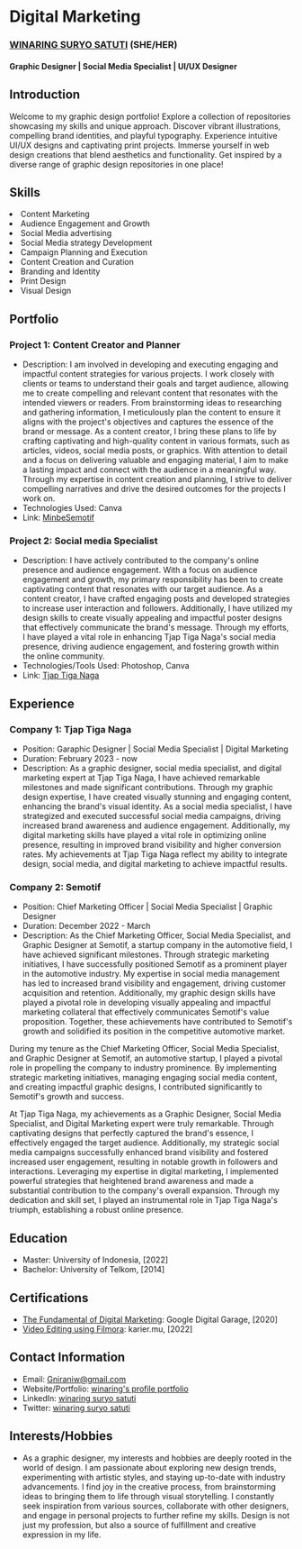 # Digital Marketing
<h3><a href='https://github.com/winar/profile'>WINARING SURYO SATUTI</a> (SHE/HER)<br><h4>Graphic Designer | Social Media Specialist | UI/UX Designer</h4></h3>

## Introduction

Welcome to my graphic design portfolio! Explore a collection of repositories showcasing my skills and unique approach. Discover vibrant illustrations, compelling brand identities, and playful typography. Experience intuitive UI/UX designs and captivating print projects. Immerse yourself in web design creations that blend aesthetics and functionality. Get inspired by a diverse range of graphic design repositories in one place!

## Skills

<li>Content Marketing</li> 
<li>Audience Engagement and Growth</li> 
<li>Social Media advertising</li> 
<li>Social Media strategy Development</li> 
<li>Campaign Planning and Execution</li>
<li>Content Creation and Curation</li>
<li>Branding and Identity</li>
<li>Print Design</li>
<li>Visual Design</li>


## Portfolio

### Project 1: Content Creator and Planner
- Description: I am involved in developing and executing engaging and impactful content strategies for various projects. I work closely with clients or teams to understand their goals and target audience, allowing me to create compelling and relevant content that resonates with the intended viewers or readers. From brainstorming ideas to researching and gathering information, I meticulously plan the content to ensure it aligns with the project's objectives and captures the essence of the brand or message. As a content creator, I bring these plans to life by crafting captivating and high-quality content in various formats, such as articles, videos, social media posts, or graphics. With attention to detail and a focus on delivering valuable and engaging material, I aim to make a lasting impact and connect with the audience in a meaningful way. Through my expertise in content creation and planning, I strive to deliver compelling narratives and drive the desired outcomes for the projects I work on.
- Technologies Used: Canva
- Link: <a href='https://www.instagram.com/minbe.semotif'>MinbeSemotif</a>

### Project 2: Social media Specialist

- Description: I have actively contributed to the company's online presence and audience engagement. With a focus on audience engagement and growth, my primary responsibility has been to create captivating content that resonates with our target audience. As a content creator, I have crafted engaging posts and developed strategies to increase user interaction and followers. Additionally, I have utilized my design skills to create visually appealing and impactful poster designs that effectively communicate the brand's message. Through my efforts, I have played a vital role in enhancing Tjap Tiga Naga's social media presence, driving audience engagement, and fostering growth within the online community.
- Technologies/Tools Used: Photoshop, Canva
- Link: <a href='https://www.instagram.com/tjaptiganaga/'>Tjap Tiga Naga</a>

## Experience

### Company 1: Tjap Tiga Naga

- Position: Garaphic Designer | Social Media Specialist | Digital Marketing
- Duration: February 2023 - now
- Description: As a graphic designer, social media specialist, and digital marketing expert at Tjap Tiga Naga, I have achieved remarkable milestones and made significant contributions. Through my graphic design expertise, I have created visually stunning and engaging content, enhancing the brand's visual identity. As a social media specialist, I have strategized and executed successful social media campaigns, driving increased brand awareness and audience engagement. Additionally, my digital marketing skills have played a vital role in optimizing online presence, resulting in improved brand visibility and higher conversion rates. My achievements at Tjap Tiga Naga reflect my ability to integrate design, social media, and digital marketing to achieve impactful results.

### Company 2: Semotif

- Position: Chief Marketing Officer | Social Media Specialist | Graphic Designer
- Duration: December 2022 - March
- Description: As the Chief Marketing Officer, Social Media Specialist, and Graphic Designer at Semotif, a startup company in the automotive field, I have achieved significant milestones. Through strategic marketing initiatives, I have successfully positioned Semotif as a prominent player in the automotive industry. My expertise in social media management has led to increased brand visibility and engagement, driving customer acquisition and retention. Additionally, my graphic design skills have played a pivotal role in developing visually appealing and impactful marketing collateral that effectively communicates Semotif's value proposition. Together, these achievements have contributed to Semotif's growth and solidified its position in the competitive automotive market.

During my tenure as the Chief Marketing Officer, Social Media Specialist, and Graphic Designer at Semotif, an automotive startup, I played a pivotal role in propelling the company to industry prominence. By implementing strategic marketing initiatives, managing engaging social media content, and creating impactful graphic designs, I contributed significantly to Semotif's growth and success.

At Tjap Tiga Naga, my achievements as a Graphic Designer, Social Media Specialist, and Digital Marketing expert were truly remarkable. Through captivating designs that perfectly captured the brand's essence, I effectively engaged the target audience. Additionally, my strategic social media campaigns successfully enhanced brand visibility and fostered increased user engagement, resulting in notable growth in followers and interactions. Leveraging my expertise in digital marketing, I implemented powerful strategies that heightened brand awareness and made a substantial contribution to the company's overall expansion. Through my dedication and skill set, I played an instrumental role in Tjap Tiga Naga's triumph, establishing a robust online presence.

## Education

- Master: University of Indonesia, [2022]
- Bachelor: University of Telkom, [2014]

## Certifications

- <a href='https://github.com/Winar/Profile/blob/main/Certificate%20%5BLGN%20SGN%20AXY%5D%20-%20Winaring%20S%20Satuti.pdf'>The Fundamental of Digital Marketing</a>: Google Digital Garage, [2020]
- <a href='https://github.com/Winar/Profile/blob/main/Certificate%20%5B7159937%5D%20-%20Winaring%20S%20Satuti.pdf'>Video Editing using Filmora</a>: karier.mu, [2022]

## Contact Information

- Email: <a href="mailto:Gniraniw@gmail.com">Gniraniw@gmail.com</a>
- Website/Portfolio: <a href="https://github.com/winar/profile">winaring's profile portfolio</a>
- LinkedIn: <a href="https://www.linkedin.com/winaring-satuti">winaring suryo satuti</a>
- Twitter: <a href="https://twitter.com/winaringsuryo">winaring suryo satuti</a>


## Interests/Hobbies

- As a graphic designer, my interests and hobbies are deeply rooted in the world of design. I am passionate about exploring new design trends, experimenting with artistic styles, and staying up-to-date with industry advancements. I find joy in the creative process, from brainstorming ideas to bringing them to life through visual storytelling. I constantly seek inspiration from various sources, collaborate with other designers, and engage in personal projects to further refine my skills. Design is not just my profession, but also a source of fulfillment and creative expression in my life.

